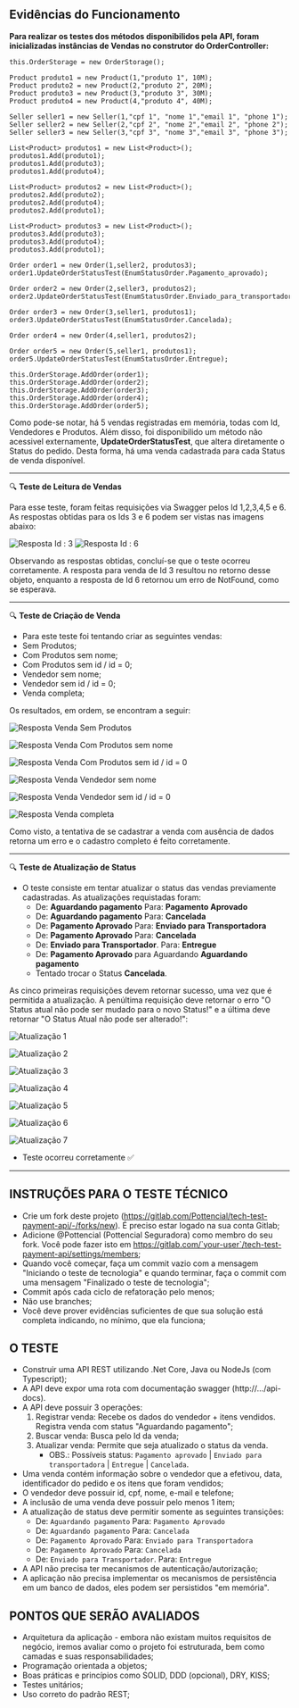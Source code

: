 ## Evidências do Funcionamento

**Para realizar os testes dos métodos disponibilidos pela API, foram inicializadas instâncias de Vendas no construtor do OrderController:**

```    
this.OrderStorage = new OrderStorage();

Product produto1 = new Product(1,"produto 1", 10M);
Product produto2 = new Product(2,"produto 2", 20M);
Product produto3 = new Product(3,"produto 3", 30M);
Product produto4 = new Product(4,"produto 4", 40M);

Seller seller1 = new Seller(1,"cpf 1", "nome 1","email 1", "phone 1");
Seller seller2 = new Seller(2,"cpf 2", "nome 2","email 2", "phone 2");
Seller seller3 = new Seller(3,"cpf 3", "nome 3","email 3", "phone 3");

List<Product> produtos1 = new List<Product>();
produtos1.Add(produto1);
produtos1.Add(produto3);
produtos1.Add(produto4);

List<Product> produtos2 = new List<Product>();
produtos2.Add(produto2);
produtos2.Add(produto4);
produtos2.Add(produto1);

List<Product> produtos3 = new List<Product>();
produtos3.Add(produto3);
produtos3.Add(produto4);
produtos3.Add(produto1);

Order order1 = new Order(1,seller2, produtos3);
order1.UpdateOrderStatusTest(EnumStatusOrder.Pagamento_aprovado);

Order order2 = new Order(2,seller3, produtos2);
order2.UpdateOrderStatusTest(EnumStatusOrder.Enviado_para_transportadora);

Order order3 = new Order(3,seller1, produtos1);
order3.UpdateOrderStatusTest(EnumStatusOrder.Cancelada);

Order order4 = new Order(4,seller1, produtos2);

Order order5 = new Order(5,seller1, produtos1);
order5.UpdateOrderStatusTest(EnumStatusOrder.Entregue);

this.OrderStorage.AddOrder(order1);
this.OrderStorage.AddOrder(order2);
this.OrderStorage.AddOrder(order3);
this.OrderStorage.AddOrder(order4);
this.OrderStorage.AddOrder(order5);

```


Como pode-se notar, há 5 vendas registradas em memória, todas com Id, Vendedores e Produtos. Além disso, foi disponibilido um método não acessivel externamente, **UpdateOrderStatusTest**, que altera diretamente o Status do pedido. Desta forma, há uma venda cadastrada para cada Status de venda disponível.


---

:mag: **Teste de Leitura de Vendas**


Para esse teste, foram feitas requisições via Swagger pelos Id 1,2,3,4,5 e 6. As respostas obtidas para os Ids 3 e 6 podem ser vistas nas imagens abaixo:

![Resposta Id : 3](./imagens/Buscar_3.png)
![Resposta Id : 6](./imagens/Buscar_6.png)


Observando as respostas obtidas, concluí-se que o teste ocorreu corretamente. A resposta para venda de Id 3 resultou no retorno desse objeto, enquanto a resposta de Id 6 retornou um erro de NotFound, como se esperava.


---

:mag: **Teste de Criação de Venda**


- Para este teste foi tentando criar as seguintes vendas:
 - Sem Produtos;
 - Com Produtos sem nome;
 - Com Produtos sem id / id = 0;
 - Vendedor sem nome;
 - Vendedor sem id / id = 0;
 - Venda completa;


Os resultados, em ordem, se encontram a seguir:

![Resposta Venda Sem Produtos](./imagens/Resgistro_Sem_Produtos.png)


![Resposta Venda Com Produtos sem nome](./imagens/Registro_Produto_Nome.png)


![Resposta Venda Com Produtos sem id / id = 0](./imagens/Registro_Produto_Id.png)


![Resposta Venda Vendedor sem nome](./imagens/Registro_Vendedor_Nome.png)


![Resposta Venda Vendedor sem id / id = 0](./imagens/Registro_Vendedor_Id.png)


![Resposta Venda completa](./imagens/Registro_Completo.png)


Como visto, a tentativa de se cadastrar a venda com ausência de dados retorna um erro e o cadastro completo é feito corretamente.

---

:mag: **Teste de Atualização de Status**


- O teste consiste em tentar atualizar o status das vendas previamente cadastradas. As atualizações requistadas foram:
  - De: **Aguardando pagamento** Para: **Pagamento Aprovado**
  - De: **Aguardando pagamento** Para: **Cancelada**
  - De: **Pagamento Aprovado** Para: **Enviado para Transportadora**
  - De: **Pagamento Aprovado** Para: **Cancelada**
  - De: **Enviado para Transportador**. Para: **Entregue**
  - De: **Pagamento Aprovado** para Aguardando **Aguardando pagamento**
  - Tentado trocar o Status **Cancelada**.


As cinco primeiras requisições devem retornar sucesso, uma vez que é permitida a atualização. A penúltima requisição deve retornar o erro "O Status atual não pode ser mudado para o novo Status!" e a última deve retornar "O Status Atual não pode ser alterado!":


![Atualização 1](./imagens/Atualizar_1.png)


![Atualização 2](./imagens/Atualizar_2.png)


![Atualização 3](./imagens/Atualizar_3.png)


![Atualização 4](./imagens/Atualizar_4.png)


![Atualização 5](./imagens/Atualizar_5.png)


![Atualização 6](./imagens/Atualizar_6.png)


![Atualização 7](./imagens/Atualizar_7.png)


- Teste ocorreu corretamente :white_check_mark: 
---

## INSTRUÇÕES PARA O TESTE TÉCNICO

- Crie um fork deste projeto (https://gitlab.com/Pottencial/tech-test-payment-api/-/forks/new). É preciso estar logado na sua conta Gitlab;
- Adicione @Pottencial (Pottencial Seguradora) como membro do seu fork. Você pode fazer isto em  https://gitlab.com/`your-user`/tech-test-payment-api/settings/members;
 - Quando você começar, faça um commit vazio com a mensagem "Iniciando o teste de tecnologia" e quando terminar, faça o commit com uma mensagem "Finalizado o teste de tecnologia";
 - Commit após cada ciclo de refatoração pelo menos;
 - Não use branches;
 - Você deve prover evidências suficientes de que sua solução está completa indicando, no mínimo, que ela funciona;

## O TESTE
- Construir uma API REST utilizando .Net Core, Java ou NodeJs (com Typescript);
- A API deve expor uma rota com documentação swagger (http://.../api-docs).
- A API deve possuir 3 operações:
  1) Registrar venda: Recebe os dados do vendedor + itens vendidos. Registra venda com status "Aguardando pagamento";
  2) Buscar venda: Busca pelo Id da venda;
  3) Atualizar venda: Permite que seja atualizado o status da venda.
     * OBS.: Possíveis status: `Pagamento aprovado` | `Enviado para transportadora` | `Entregue` | `Cancelada`.
- Uma venda contém informação sobre o vendedor que a efetivou, data, identificador do pedido e os itens que foram vendidos;
- O vendedor deve possuir id, cpf, nome, e-mail e telefone;
- A inclusão de uma venda deve possuir pelo menos 1 item;
- A atualização de status deve permitir somente as seguintes transições: 
  - De: `Aguardando pagamento` Para: `Pagamento Aprovado`
  - De: `Aguardando pagamento` Para: `Cancelada`
  - De: `Pagamento Aprovado` Para: `Enviado para Transportadora`
  - De: `Pagamento Aprovado` Para: `Cancelada`
  - De: `Enviado para Transportador`. Para: `Entregue`
- A API não precisa ter mecanismos de autenticação/autorização;
- A aplicação não precisa implementar os mecanismos de persistência em um banco de dados, eles podem ser persistidos "em memória".

## PONTOS QUE SERÃO AVALIADOS
- Arquitetura da aplicação - embora não existam muitos requisitos de negócio, iremos avaliar como o projeto foi estruturada, bem como camadas e suas responsabilidades;
- Programação orientada a objetos;
- Boas práticas e princípios como SOLID, DDD (opcional), DRY, KISS;
- Testes unitários;
- Uso correto do padrão REST;
